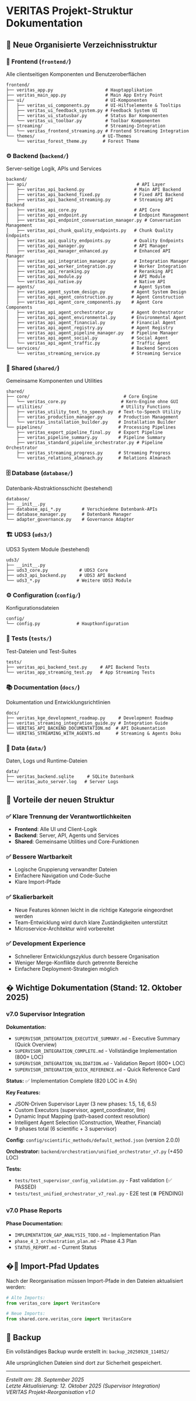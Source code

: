 # VERITAS Projekt-Struktur Dokumentation

## 📁 Neue Organisierte Verzeichnisstruktur

### 🎨 Frontend (`frontend/`)
Alle clientseitigen Komponenten und Benutzeroberflächen

```
frontend/
├── veritas_app.py                    # Hauptapplikation
├── veritas_main_app.py               # Main App Entry Point
├── ui/                               # UI-Komponenten
│   ├── veritas_ui_components.py      # UI-Hilfselemente & Tooltips
│   ├── veritas_ui_feedback_system.py # Feedback System UI
│   ├── veritas_ui_statusbar.py       # Status Bar Komponenten
│   └── veritas_ui_toolbar.py         # Toolbar Komponenten
├── streaming/                        # Streaming-Integration
│   └── veritas_frontend_streaming.py # Frontend Streaming Integration
└── themes/                          # UI-Themes
    └── veritas_forest_theme.py      # Forest Theme
```

### ⚙️ Backend (`backend/`)
Server-seitige Logik, APIs und Services

```
backend/
├── api/                                          # API Layer
│   ├── veritas_api_backend.py                   # Main API Backend
│   ├── veritas_api_backend_fixed.py             # Fixed API Backend
│   ├── veritas_api_backend_streaming.py         # Streaming API Backend
│   ├── veritas_api_core.py                      # API Core
│   ├── veritas_api_endpoint.py                  # Endpoint Management
│   ├── veritas_api_endpoint_conversation_manager.py # Conversation Management
│   ├── veritas_api_chunk_quality_endpoints.py   # Chunk Quality Endpoints
│   ├── veritas_api_quality_endpoints.py         # Quality Endpoints
│   ├── veritas_api_manager.py                   # API Manager
│   ├── veritas_api_manager_enhanced.py          # Enhanced API Manager
│   ├── veritas_api_integration_manager.py       # Integration Manager
│   ├── veritas_api_worker_integration.py        # Worker Integration
│   ├── veritas_api_reranking.py                 # Reranking API
│   ├── veritas_api_module.py                    # API Module
│   └── veritas_api_native.py                    # Native API
├── agents/                                      # Agent System
│   ├── veritas_agent_system_design.py          # Agent System Design
│   ├── veritas_api_agent_construction.py       # Agent Construction
│   ├── veritas_api_agent_core_components.py    # Agent Core Components
│   ├── veritas_api_agent_orchestrator.py       # Agent Orchestrator
│   ├── veritas_api_agent_environmental.py      # Environmental Agent
│   ├── veritas_api_agent_financial.py          # Financial Agent
│   ├── veritas_api_agent_registry.py           # Agent Registry
│   ├── veritas_api_agent_pipeline_manager.py   # Pipeline Manager
│   ├── veritas_api_agent_social.py             # Social Agent
│   └── veritas_api_agent_traffic.py            # Traffic Agent
└── services/                                   # Backend Services
    └── veritas_streaming_service.py            # Streaming Service
```

### 🔄 Shared (`shared/`)
Gemeinsame Komponenten und Utilities

```
shared/
├── core/                                    # Core Engine
│   └── veritas_core.py                     # Kern-Engine ohne GUI
├── utilities/                              # Utility Functions
│   ├── veritas_utility_text_to_speech.py  # Text-to-Speech Utility
│   ├── veritas_production_manager.py      # Production Management
│   └── veritas_installation_builder.py    # Installation Builder
└── pipelines/                             # Processing Pipelines
    ├── veritas_export_pipeline_final.py   # Export Pipeline
    ├── veritas_pipeline_summary.py        # Pipeline Summary
    ├── veritas_standard_pipeline_orchestrator.py # Pipeline Orchestrator
    ├── veritas_streaming_progress.py      # Streaming Progress
    └── veritas_relations_almanach.py      # Relations Almanach
```

### 🗄️ Database (`database/`)
Datenbank-Abstraktionsschicht (bestehend)

```
database/
├── __init__.py
├── database_api_*.py        # Verschiedene Datenbank-APIs
├── database_manager.py      # Datenbank Manager
└── adapter_governance.py    # Governance Adapter
```

### 🏗️ UDS3 (`uds3/`)
UDS3 System Module (bestehend)

```
uds3/
├── __init__.py
├── uds3_core.py            # UDS3 Core
├── uds3_api_backend.py     # UDS3 API Backend  
└── uds3_*.py              # Weitere UDS3 Module
```

### ⚙️ Configuration (`config/`)
Konfigurationsdateien

```
config/
└── config.py              # Hauptkonfiguration
```

### 🧪 Tests (`tests/`)
Test-Dateien und Test-Suites

```
tests/
├── veritas_api_backend_test.py     # API Backend Tests
└── veritas_app_streaming_test.py   # App Streaming Tests
```

### 📚 Documentation (`docs/`)
Dokumentation und Entwicklungsrichtlinien

```
docs/
├── veritas_kge_development_roadmap.py     # Development Roadmap
├── veritas_streaming_integration_guide.py # Integration Guide
├── VERITAS_API_BACKEND_DOCUMENTATION.md  # API Dokumentation
└── VERITAS_STREAMING_WITH_AGENTS.md      # Streaming & Agents Doku
```

### 💾 Data (`data/`)
Daten, Logs und Runtime-Dateien

```
data/
├── veritas_backend.sqlite     # SQLite Datenbank
└── veritas_auto_server.log   # Server Logs
```

## 🔧 Vorteile der neuen Struktur

### ✅ **Klare Trennung der Verantwortlichkeiten**
- **Frontend**: Alle UI und Client-Logik
- **Backend**: Server, API, Agents und Services
- **Shared**: Gemeinsame Utilities und Core-Funktionen

### ✅ **Bessere Wartbarkeit**
- Logische Gruppierung verwandter Dateien
- Einfachere Navigation und Code-Suche
- Klare Import-Pfade

### ✅ **Skalierbarkeit**
- Neue Features können leicht in die richtige Kategorie eingeordnet werden
- Team-Entwicklung wird durch klare Zuständigkeiten unterstützt
- Microservice-Architektur wird vorbereitet

### ✅ **Development Experience**
- Schnellerer Entwicklungszyklus durch bessere Organisation
- Weniger Merge-Konflikte durch getrennte Bereiche
- Einfachere Deployment-Strategien möglich

## � Wichtige Dokumentation (Stand: 12. Oktober 2025)

### v7.0 Supervisor Integration

**Dokumentation:**
- `SUPERVISOR_INTEGRATION_EXECUTIVE_SUMMARY.md` - Executive Summary (Quick Overview)
- `SUPERVISOR_INTEGRATION_COMPLETE.md` - Vollständige Implementation (800+ LOC)
- `SUPERVISOR_INTEGRATION_VALIDATION.md` - Validation Report (600+ LOC)
- `SUPERVISOR_INTEGRATION_QUICK_REFERENCE.md` - Quick Reference Card

**Status:** ✅ Implementation Complete (820 LOC in 4.5h)

**Key Features:**
- JSON-Driven Supervisor Layer (3 new phases: 1.5, 1.6, 6.5)
- Custom Executors (supervisor, agent_coordinator, llm)
- Dynamic Input Mapping (path-based context resolution)
- Intelligent Agent Selection (Construction, Weather, Financial)
- 9 phases total (6 scientific + 3 supervisor)

**Config:** `config/scientific_methods/default_method.json` (version 2.0.0)

**Orchestrator:** `backend/orchestration/unified_orchestrator_v7.py` (+450 LOC)

**Tests:**
- `tests/test_supervisor_config_validation.py` - Fast validation (✅ PASSED)
- `tests/test_unified_orchestrator_v7_real.py` - E2E test (⏸️ PENDING)

### v7.0 Phase Reports

**Phase Documentation:**
- `IMPLEMENTATION_GAP_ANALYSIS_TODO.md` - Implementation Plan
- `phase_4_3_orchestration_plan.md` - Phase 4.3 Plan
- `STATUS_REPORT.md` - Current Status

## �🚀 Import-Pfad Updates

Nach der Reorganisation müssen Import-Pfade in den Dateien aktualisiert werden:

```python
# Alte Imports:
from veritas_core import VeritasCore

# Neue Imports:
from shared.core.veritas_core import VeritasCore
```

## 📝 Backup

Ein vollständiges Backup wurde erstellt in:
`backup_20250928_114052/`

Alle ursprünglichen Dateien sind dort zur Sicherheit gespeichert.

---
*Erstellt am: 28. September 2025*  
*Letzte Aktualisierung: 12. Oktober 2025 (Supervisor Integration)*  
*VERITAS Projekt-Reorganisation v1.0*

